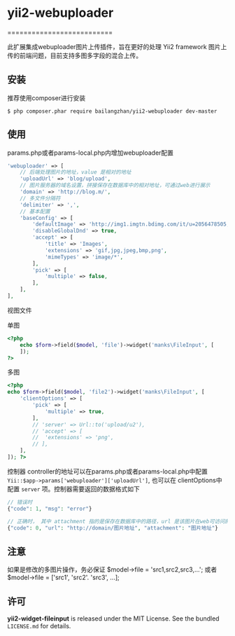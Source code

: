 # yii2-webuploader
==========================

此扩展集成webuploader图片上传插件，旨在更好的处理 Yii2 framework 图片上传的前端问题，目前支持多图多字段的混合上传。

## 安装


推荐使用composer进行安装

```
$ php composer.phar require bailangzhan/yii2-webuploader dev-master
```

## 使用
params.php或者params-local.php内增加webuploader配置
```php
'webuploader' => [
	// 后端处理图片的地址，value 是相对的地址
	'uploadUrl' => 'blog/upload',
	// 图片服务器的域名设置，拼接保存在数据库中的相对地址，可通过web进行展示
	'domain' => 'http://blog.m/',
	// 多文件分隔符
	'delimiter' => ',',
	// 基本配置
	'baseConfig' => [
		'defaultImage' => 'http://img1.imgtn.bdimg.com/it/u=2056478505,162569476&fm=26&gp=0.jpg',
        'disableGlobalDnd' => true,
        'accept' => [
            'title' => 'Images',
            'extensions' => 'gif,jpg,jpeg,bmp,png',
            'mimeTypes' => 'image/*',
        ],
        'pick' => [
            'multiple' => false,
        ],
	],
],
```

视图文件

单图
```php
<?php 
	echo $form->field($model, 'file')->widget('manks\FileInput', [
	]); 
?>
```

多图
```php
<?php 
echo $form->field($model, 'file2')->widget('manks\FileInput', [
	'clientOptions' => [
		'pick' => [
			'multiple' => true,
		],
		// 'server' => Url::to('upload/u2'),
		// 'accept' => [
		// 	'extensions' => 'png',
		// ],
	],
]); ?>
```

控制器
controller的地址可以在params.php或者params-local.php中配置 `Yii::$app->params['webuploader']['uploadUrl']`, 也可以在 clientOptions中配置 `server` 项。控制器需要返回的数据格式如下
```php
// 错误时
{"code": 1, "msg": "error"}

// 正确时， 其中 attachment 指的是保存在数据库中的路径，url 是该图片在web可访问的地址
{"code": 0, "url": "http://domain/图片地址", "attachment": "图片地址"}
```

## 注意
如果是修改的多图片操作，务必保证 $model->file = 'src1,src2,src3,...'; 或者 $model->file = ['src1', 'src2'. 'src3', ...];

## 许可

**yii2-widget-fileinput** is released under the MIT License. See the bundled `LICENSE.md` for details.
